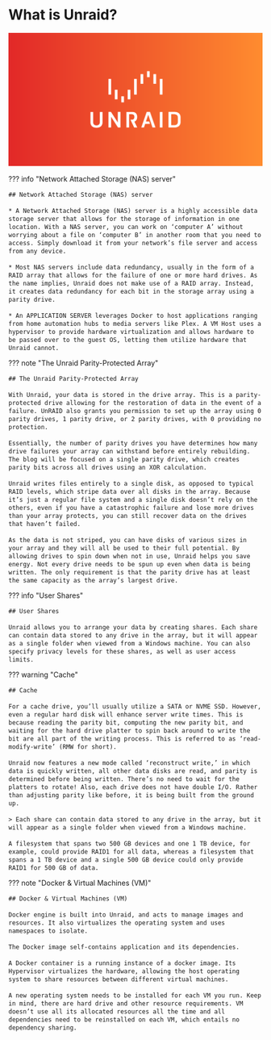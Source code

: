 # What is Unraid?

![pic](img/unraid.png)

??? info "Network Attached Storage (NAS) server"

    ## Network Attached Storage (NAS) server

    * A Network Attached Storage (NAS) server is a highly accessible data storage server that allows for the storage of information in one location. With a NAS server, you can work on ‘computer A’ without worrying about a file on ‘computer B’ in another room that you need to access. Simply download it from your network’s file server and access from any device.

    * Most NAS servers include data redundancy, usually in the form of a RAID array that allows for the failure of one or more hard drives. As the name implies, Unraid does not make use of a RAID array. Instead, it creates data redundancy for each bit in the storage array using a parity drive.

    * An APPLICATION SERVER leverages Docker to host applications ranging from home automation hubs to media servers like Plex. A VM Host uses a hypervisor to provide hardware virtualization and allows hardware to be passed over to the guest OS, letting them utilize hardware that Unraid cannot.


??? note "The Unraid Parity-Protected Array"

    ## The Unraid Parity-Protected Array

    With Unraid, your data is stored in the drive array. This is a parity-protected drive allowing for the restoration of data in the event of a failure. UnRAID also grants you permission to set up the array using 0 parity drives, 1 parity drive, or 2 parity drives, with 0 providing no protection. 
    
    Essentially, the number of parity drives you have determines how many drive failures your array can withstand before entirely rebuilding. The blog will be focused on a single parity drive, which creates parity bits across all drives using an XOR calculation.

    Unraid writes files entirely to a single disk, as opposed to typical RAID levels, which stripe data over all disks in the array. Because it’s just a regular file system and a single disk doesn’t rely on the others, even if you have a catastrophic failure and lose more drives than your array protects, you can still recover data on the drives that haven’t failed. 
    
    As the data is not striped, you can have disks of various sizes in your array and they will all be used to their full potential. By allowing drives to spin down when not in use, Unraid helps you save energy. Not every drive needs to be spun up even when data is being written. The only requirement is that the parity drive has at least the same capacity as the array’s largest drive.


??? info "User Shares"

    ## User Shares

    Unraid allows you to arrange your data by creating shares. Each share can contain data stored to any drive in the array, but it will appear as a single folder when viewed from a Windows machine. You can also specify privacy levels for these shares, as well as user access limits.

??? warning "Cache"

    ## Cache

    For a cache drive, you’ll usually utilize a SATA or NVME SSD. However, even a regular hard disk will enhance server write times. This is because reading the parity bit, computing the new parity bit, and waiting for the hard drive platter to spin back around to write the bit are all part of the writing process. This is referred to as ‘read-modify-write’ (RMW for short). 
    
    Unraid now features a new mode called ‘reconstruct write,’ in which data is quickly written, all other data disks are read, and parity is determined before being written. There’s no need to wait for the platters to rotate! Also, each drive does not have double I/O. Rather than adjusting parity like before, it is being built from the ground up.

    > Each share can contain data stored to any drive in the array, but it will appear as a single folder when viewed from a Windows machine.

    A filesystem that spans two 500 GB devices and one 1 TB device, for example, could provide RAID1 for all data, whereas a filesystem that spans a 1 TB device and a single 500 GB device could only provide RAID1 for 500 GB of data.

??? note "Docker & Virtual Machines (VM)"

    ## Docker & Virtual Machines (VM)

    Docker engine is built into Unraid, and acts to manage images and resources. It also virtualizes the operating system and uses namespaces to isolate. 

    The Docker image self-contains application and its dependencies. 

    A Docker container is a running instance of a docker image. Its Hypervisor virtualizes the hardware, allowing the host operating system to share resources between different virtual machines.

    A new operating system needs to be installed for each VM you run. Keep in mind, there are hard drive and other resource requirements. VM doesn’t use all its allocated resources all the time and all dependencies need to be reinstalled on each VM, which entails no dependency sharing.